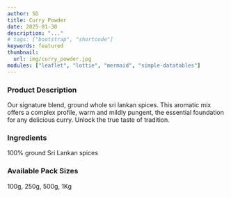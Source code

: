 ```yaml
---
author: SD
title: Curry Powder
date: 2025-01-30
description: "..."
# tags: ["bootstrap", "shortcode"]
keywords: featured
thumbnail:
  url: img/curry_powder.jpg
modules: ["leaflet", "lottie", "mermaid", "simple-datatables"]
---
```


### Product Description

Our signature blend, ground whole sri lankan spices. This aromatic mix offers a complex profile, warm and mildly pungent, the essential foundation for any delicious curry. Unlock the true taste of tradition.

### Ingredients
100% ground Sri Lankan spices


### Available Pack Sizes
100g, 250g, 500g, 1Kg